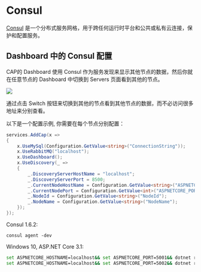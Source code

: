 # Consul

[Consul](https://www.consul.io/) 是一个分布式服务网格，用于跨任何运行时平台和公共或私有云连接，保护和配置服务。

## Dashboard 中的 Consul 配置

CAP的 Dashboard 使用 Consul 作为服务发现来显示其他节点的数据，然后你就在任意节点的 Dashboard 中切换到 Servers 页面看到其他的节点。

![](https://camo.githubusercontent.com/54c00c6ae65ce1d7b9109ed8cbcdca703a050c47/687474703a2f2f696d61676573323031372e636e626c6f67732e636f6d2f626c6f672f3235303431372f3230313731302f3235303431372d32303137313030343232313030313838302d313136323931383336322e706e67)

通过点击 Switch 按钮来切换到其他的节点看到其他节点的数据，而不必访问很多地址来分别查看。
 
以下是一个配置示例, 你需要在每个节点分别配置：

```C#
services.AddCap(x =>
{
    x.UseMySql(Configuration.GetValue<string>("ConnectionString"));
    x.UseRabbitMQ("localhost");
    x.UseDashboard();
    x.UseDiscovery(_ =>
    {
        _.DiscoveryServerHostName = "localhost";
        _.DiscoveryServerPort = 8500;
        _.CurrentNodeHostName = Configuration.GetValue<string>("ASPNETCORE_HOSTNAME");
        _.CurrentNodePort = Configuration.GetValue<int>("ASPNETCORE_PORT");
        _.NodeId = Configuration.GetValue<string>("NodeId");
        _.NodeName = Configuration.GetValue<string>("NodeName");
    });
});
```

Consul 1.6.2:

```
consul agent -dev
```

Windows 10, ASP.NET Core 3.1:

```sh
set ASPNETCORE_HOSTNAME=localhost&& set ASPNETCORE_PORT=5001&& dotnet run --urls=http://localhost:5001 NodeId=1 NodeName=CAP-1 ConnectionString="Server=localhost;Database=aaa;UserId=xxx;Password=xxx;"
set ASPNETCORE_HOSTNAME=localhost&& set ASPNETCORE_PORT=5002&& dotnet run --urls=http://localhost:5002 NodeId=2 NodeName=CAP-2 ConnectionString="Server=localhost;Database=bbb;UserId=xxx;Password=xxx;"
```